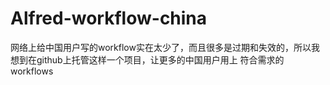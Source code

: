 # Alfred-workflow-china
网络上给中国用户写的workflow实在太少了，而且很多是过期和失效的，所以我想到在github上托管这样一个项目，让更多的中国用户用上
符合需求的workflows
